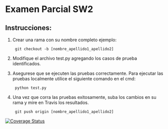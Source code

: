 # Examen Parcial SW2

## Instrucciones:

1. Crear una rama con su nombre completo ejemplo:

		git checkout -b [nombre_apellido1_apellido2]

2. Modifique el archivo test.py agregando los casos de prueba identificados.

3. Asegurese que se ejecuten las pruebas correctamente. Para ejecutar las pruebas localmente utilice el siguiente comando en el cmd:

		python test.py
   
4. Una vez que corra las pruebas exitosamente, suba los cambios en su rama y mire en Travis los resultados.

		git push origin [nombre_apellido1_apellido2]

[![Coverage Status](https://coveralls.io/repos/github/mavemore/SW2_Examen_Parcial/badge.svg?branch=master)](https://coveralls.io/github/mavemore/SW2_Examen_Parcial?branch=master)

